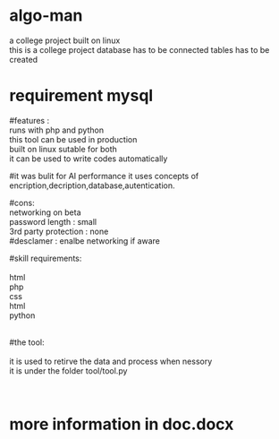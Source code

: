 # algo-man<br>
a college project built on linux <br>
this is a college project database has to be connected tables has to be created<br>
# requirement mysql <br>
#features :<br>
 runs with php and python<br>
 this tool can be used in production <br>
 built on linux sutable for both <br>
 it can be used to write codes automatically<br>

#it was bulit for AI performance it uses concepts of encription,decription,database,autentication.<br>

#cons:<br>
  networking on beta<br>
    password length : small<br>
    3rd party protection : none<br> 
    #desclamer : enalbe networking if aware
    
#skill requirements: <br> <br>
  html<br>
  php<br>
  css<br>
  html<br>
  python<br>
  
<br>
#the tool:<br><br>
  it is used to retirve the data and process when nessory<br>
  it is under the folder tool/tool.py</p><br>


<h1>more information in doc.docx</h1>

  
  
